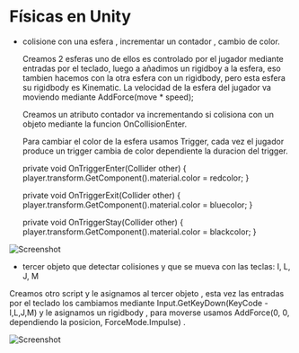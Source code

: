 # Físicas en Unity

- colisione con una esfera ,  incrementar un contador , cambio de color.

    Creamos 2 esferas uno de ellos es controlado por el jugador mediante entradas por el teclado, luego a añadimos un rigidboy a la esfera, eso tambien hacemos con la otra esfera con un rigidbody, pero esta esfera su rigidbody es Kinematic.
    La velocidad de la esfera del jugador va moviendo mediante  AddForce(move * speed);
    
    Creamos un atributo contador va incrementando si colisiona con un objeto mediante la funcion OnCollisionEnter.
    
    Para cambiar el color de la esfera usamos Trigger, cada vez el jugador produce un trigger cambia de color dependiente la duracion del trigger.
    
    
    private void OnTriggerEnter(Collider other)
    {
        player.transform.GetComponent<Renderer>().material.color = redcolor;
    }

    private void OnTriggerExit(Collider other)
    {
        player.transform.GetComponent<Renderer>().material.color = bluecolor;
    }

    private void OnTriggerStay(Collider other)
    {
        player.transform.GetComponent<Renderer>().material.color = blackcolor;
    }

![Screenshot](f1.gif)

- tercer objeto que detectar colisiones y que se mueva con las teclas: I, L, J, M

Creamos otro script y le asignamos al tercer objeto , esta vez las entradas por el teclado los cambiamos mediante Input.GetKeyDown(KeyCode - I,L,J,M) y le asignamos un rigidbody , para moverse usamos AddForce(0, 0, dependiendo la posicion, ForceMode.Impulse) .

![Screenshot](f2.gif)
